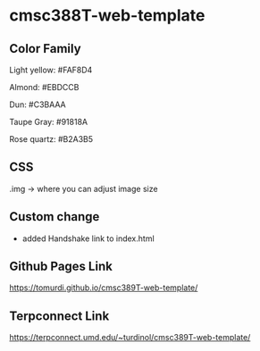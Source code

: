 # cmsc388T-web-template

## Color Family
Light yellow: #FAF8D4

Almond: #EBDCCB

Dun: #C3BAAA

Taupe Gray: #91818A

Rose quartz: #B2A3B5

## CSS
.img -> where you can adjust image size

## Custom change
- added Handshake link to index.html

## Github Pages Link
https://tomurdi.github.io/cmsc389T-web-template/

## Terpconnect Link
https://terpconnect.umd.edu/~turdinol/cmsc389T-web-template/
